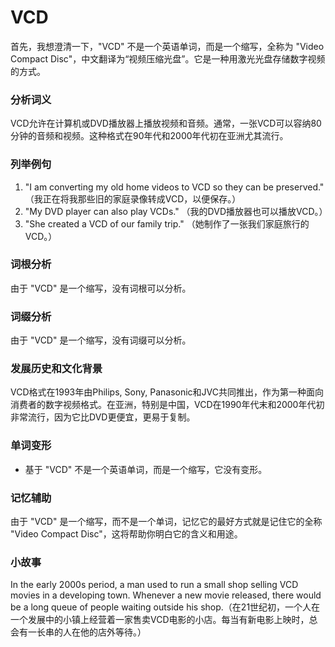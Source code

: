 # VCD

首先，我想澄清一下，"VCD" 不是一个英语单词，而是一个缩写，全称为 "Video Compact Disc"，中文翻译为“视频压缩光盘”。它是一种用激光光盘存储数字视频的方式。

  

### 分析词义

  

VCD允许在计算机或DVD播放器上播放视频和音频。通常，一张VCD可以容纳80分钟的音频和视频。这种格式在90年代和2000年代初在亚洲尤其流行。

  

### 列举例句

  

1.  "I am converting my old home videos to VCD so they can be preserved." （我正在将我那些旧的家庭录像转成VCD，以便保存。）
2.  "My DVD player can also play VCDs." （我的DVD播放器也可以播放VCD。）
3.  "She created a VCD of our family trip." （她制作了一张我们家庭旅行的VCD。）

  

### 词根分析

  

由于 "VCD" 是一个缩写，没有词根可以分析。

  

### 词缀分析

  

由于 "VCD" 是一个缩写，没有词缀可以分析。

  

### 发展历史和文化背景

  

VCD格式在1993年由Philips, Sony, Panasonic和JVC共同推出，作为第一种面向消费者的数字视频格式。在亚洲，特别是中国，VCD在1990年代末和2000年代初非常流行，因为它比DVD更便宜，更易于复制。

  

### 单词变形

  

*   基于 "VCD" 不是一个英语单词，而是一个缩写，它没有变形。

  

### 记忆辅助

  

由于 "VCD" 是一个缩写，而不是一个单词，记忆它的最好方式就是记住它的全称 "Video Compact Disc"，这将帮助你明白它的含义和用途。

  

### 小故事

  

In the early 2000s period, a man used to run a small shop selling VCD movies in a developing town. Whenever a new movie released, there would be a long queue of people waiting outside his shop.（在21世纪初，一个人在一个发展中的小镇上经营着一家售卖VCD电影的小店。每当有新电影上映时，总会有一长串的人在他的店外等待。）

